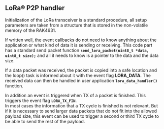 ## LoRa® P2P handler

Initialization of the LoRa transceiver is a standard procedure, all setup parameters are taken from a structure that is stored in the non-volatile memory of the RAK4631.
  
If written well, the event callbacks do not need to know anything about the application or what kind of data it is sending or receiving. This code part has a standard send packet function **`send_lora_packet(uint8_t *data, uint8_t size);`** and all it needs to know is a pointer to the data and the data size.     

If a data packet was received, the packet is copied into a safe location and the loop() task is informed about it with the event flag **LORA_DATA**. The received data can then be handled in user application **`lora_data_handler()`** function.   

In addition an event is triggered when TX of a packet is finished. This triggers the event flag **`LORA_TX_FIN`**.    
In most cases the information that a TX cycle is finished is not relevant. But if it is necessary to send larger data packets that do not fit into the allowed payload size, this event can be used to trigger a second or third TX cycle to be able to send the rest of the payload.
